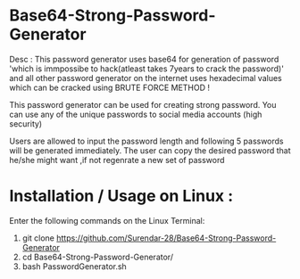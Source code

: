 # Base64-Strong-Password-Generator
Desc : This password generator uses base64 for generation of password 'which is immpossibe to hack(atleast takes 7years to crack the password)' and all other password generator on the internet uses hexadecimal values which can be cracked using BRUTE FORCE METHOD ! 

  This password generator can be used for creating strong password. You can use any of the unique passwords to social media accounts (high security)

   Users are allowed to input the password length and following 5 passwords will be generated immediately.
The user can copy the desired password that he/she might want ,if not regenrate a new set of password

# Installation / Usage on Linux :

Enter the following commands on the Linux Terminal: 

 1) git clone https://github.com/Surendar-28/Base64-Strong-Password-Generator
 2) cd Base64-Strong-Password-Generator/
 3) bash PasswordGenerator.sh
